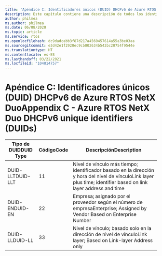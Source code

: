 ```yaml
---
title: 'Apéndice C: Identificadores únicos (DUID) DHCPv6 de Azure RTOS NetX Duo'
description: Este capítulo contiene una descripción de todos los identificadores únicos (DUID) DHCPv6 de NetX Duo
author: philmea
ms.author: philmea
ms.date: 06/08/2020
ms.topic: article
ms.service: rtos
ms.openlocfilehash: dc9dadcabb3f87d217a4560457614a55a3be03aa
ms.sourcegitcommit: e3d42e1f2920ec9cb002634b542bc20754f9544e
ms.translationtype: HT
ms.contentlocale: es-ES
ms.lasthandoff: 03/22/2021
ms.locfileid: "104814757"
---
```

# <a name="appendix-c---azure-rtos-netx-duo-dhcpv6-unique-identifiers-duids"></a><span data-ttu-id="a8bb3-103">Apéndice C: Identificadores únicos (DUID) DHCPv6 de Azure RTOS NetX Duo</span><span class="sxs-lookup"><span data-stu-id="a8bb3-103">Appendix C - Azure RTOS NetX Duo DHCPv6 unique identifiers (DUIDs)</span></span>

| <span data-ttu-id="a8bb3-104">Tipo de DUID</span><span class="sxs-lookup"><span data-stu-id="a8bb3-104">DUID Type</span></span>              | <span data-ttu-id="a8bb3-105">Código</span><span class="sxs-lookup"><span data-stu-id="a8bb3-105">Code</span></span>            | <span data-ttu-id="a8bb3-106">Descripción</span><span class="sxs-lookup"><span data-stu-id="a8bb3-106">Description</span></span> |
| ------------------- | ------------------- | --------------- |
| <span data-ttu-id="a8bb3-107">DUID-LLT</span><span class="sxs-lookup"><span data-stu-id="a8bb3-107">DUID-LLT</span></span> | <span data-ttu-id="a8bb3-108">1</span><span class="sxs-lookup"><span data-stu-id="a8bb3-108">1</span></span> | <span data-ttu-id="a8bb3-109">Nivel de vínculo más tiempo; identificador basado en la dirección y hora del nivel de vínculo</span><span class="sxs-lookup"><span data-stu-id="a8bb3-109">Link layer plus time; identifier based on link layer address and time</span></span> |
| <span data-ttu-id="a8bb3-110">DUID-EN</span><span class="sxs-lookup"><span data-stu-id="a8bb3-110">DUID-EN</span></span> | <span data-ttu-id="a8bb3-111">2</span><span class="sxs-lookup"><span data-stu-id="a8bb3-111">2</span></span> | <span data-ttu-id="a8bb3-112">Empresa; asignado por el proveedor según el número de empresa</span><span class="sxs-lookup"><span data-stu-id="a8bb3-112">Enterprise; Assigned by Vendor Based on Enterprise Number</span></span> |
| <span data-ttu-id="a8bb3-113">DUID-LL</span><span class="sxs-lookup"><span data-stu-id="a8bb3-113">DUID-LL</span></span> | <span data-ttu-id="a8bb3-114">3</span><span class="sxs-lookup"><span data-stu-id="a8bb3-114">3</span></span> | <span data-ttu-id="a8bb3-115">Nivel de vínculo; basado solo en la dirección de nivel de vínculo</span><span class="sxs-lookup"><span data-stu-id="a8bb3-115">Link layer; Based on Link-layer Address only</span></span>| 